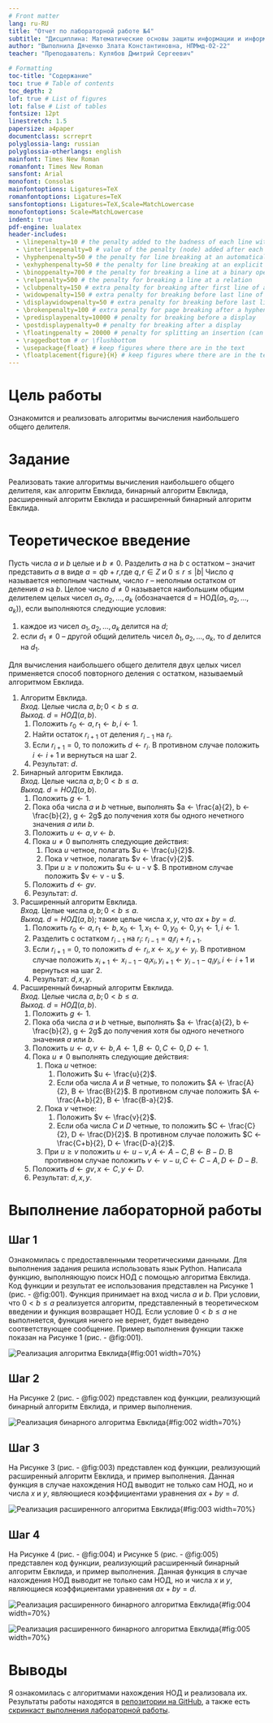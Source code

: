 ```yaml
---
# Front matter
lang: ru-RU
title: "Отчет по лабораторной работе №4"
subtitle: "Дисциплина: Математические основы защиты информации и информационной безопасности"
author: "Выполнила Дяченко Злата Константиновна, НПМмд-02-22"
teacher: "Преподаватель: Кулябов Дмитрий Сергеевич"

# Formatting
toc-title: "Содержание"
toc: true # Table of contents
toc_depth: 2
lof: true # List of figures
lot: false # List of tables
fontsize: 12pt
linestretch: 1.5
papersize: a4paper
documentclass: scrreprt
polyglossia-lang: russian
polyglossia-otherlangs: english
mainfont: Times New Roman
romanfont: Times New Roman
sansfont: Arial
monofont: Consolas
mainfontoptions: Ligatures=TeX
romanfontoptions: Ligatures=TeX
sansfontoptions: Ligatures=TeX,Scale=MatchLowercase
monofontoptions: Scale=MatchLowercase
indent: true
pdf-engine: lualatex
header-includes:
  - \linepenalty=10 # the penalty added to the badness of each line within a paragraph (no associated penalty node) Increasing the value makes tex try to have fewer lines in the paragraph.
  - \interlinepenalty=0 # value of the penalty (node) added after each line of a paragraph.
  - \hyphenpenalty=50 # the penalty for line breaking at an automatically inserted hyphen
  - \exhyphenpenalty=50 # the penalty for line breaking at an explicit hyphen
  - \binoppenalty=700 # the penalty for breaking a line at a binary operator
  - \relpenalty=500 # the penalty for breaking a line at a relation
  - \clubpenalty=150 # extra penalty for breaking after first line of a paragraph
  - \widowpenalty=150 # extra penalty for breaking before last line of a paragraph
  - \displaywidowpenalty=50 # extra penalty for breaking before last line before a display math
  - \brokenpenalty=100 # extra penalty for page breaking after a hyphenated line
  - \predisplaypenalty=10000 # penalty for breaking before a display
  - \postdisplaypenalty=0 # penalty for breaking after a display
  - \floatingpenalty = 20000 # penalty for splitting an insertion (can only be split footnote in standard LaTeX)
  - \raggedbottom # or \flushbottom
  - \usepackage{float} # keep figures where there are in the text
  - \floatplacement{figure}{H} # keep figures where there are in the text
---
```


# Цель работы

Ознакомится и реализовать алгоритмы вычисления наибольшего общего делителя.

# Задание

Реализовать такие алгоритмы вычисления наибольшего общего делителя, как алгоритм Евклида, бинарный алгоритм Евклида, расширенный алгоритм Евклида и расширенный бинарный алгоритм Евклида.

# Теоретическое введение

Пусть числа $a$ и $b$ целые и $b ≠ 0$. Разделить $a$ на $b$ с остатком – значит представить $a$ в виде $a=qb+r$,где $q,r ∈ Z$ и $0 ≤ r ≤ |b|$ Число $q$ называется неполным частным, число $r$ – неполным остатком от деления  $a$ на $b$.
Целое число $d ≠ 0$ называется наибольшим общим делителем целых чисел $a_1, a_2, ..., a_k$ (обозначается d = НОД($a_1, a_2, ..., a_k$)), если выполняются следующие условия:
1. каждое из чисел $a_1, a_2, ..., a_k$ делится на $d$;  
2. если $d_1 ≠ 0$ – другой общий делитель чисел ܽ$a_1, a_2, ..., a_k$, то $d$ делится на $d_1$.

Для вычисления наибольшего общего делителя двух целых чисел  применяется способ повторного деления с остатком, называемый алгоритмом Евклида.

1. Алгоритм Евклида.  
    *Вход*. Целые числа $a,b; 0 < b ≤ a$.  
    *Выход*. $d = НОД(a, b)$.  
    1. Положить $r_0 ← a, r_1 ← b, i ← 1$.
    2. Найти остаток $r_{i+1}$ от деления $r_{i-1}$ на $r_i$.
    3. Если $r_{i+1} = 0$, то положить $d ← r_i$. В противном случае положить $i ← i+1$ и вернуться на шаг 2.
    4. Результат: $d$.  
2. Бинарный алгоритм Евклида.  
    *Вход*. Целые числа $a,b; 0 < b ≤ a$.    
    *Выход*. $d = НОД(a, b)$.   
    1. Положить $g ← 1$.
    2. Пока оба числа $a$ и $b$ четные, выполнять  $a ← \frac{a}{2}, b ← \frac{b}{2}, g ← 2g$ до получения хотя бы одного нечетного значения $a$ или $b$.
    3. Положить $u ← a, v ← b$.
    4. Пока $u ≠ 0$ выполнять следующие действия:
        1. Пока $u$ четное, полагать $u ← \frac{u}{2}$.
        2. Пока $v$ четное, полагать $v ← \frac{v}{2}$.
        3. При $u ≥ v$ положить $u ← u - v $. В противном случае положить $v ← v - u $.
    5. Положить $d ← gv$.
    6. Результат: $d$.
3. Расширенный алгоритм Евклида.   
    *Вход*. Целые числа $a,b; 0 < b ≤ a$.   
    *Выход*. $d = НОД(a, b)$; такие целые числа $x, y$, что $ax + by = d$.   
    1. Положить $r_0 ← a, r_1 ← b, x_0 ← 1, x_1 ← 0, y_0 ← 0, y_1 ← 1, i ← 1$.
    2. Разделить с остатком $r_{i-1}$ на $r_i$: $r_{i-1} = q_{i}r_i + r_{i+1}$.
    3. Если $r_{i+1} = 0$, то положить $d ← r_i, x ← x_i, y ← y_i$. В противном случае положить $x_{i+1} ← x_{i-1} - q_{i}x_i, y_{i+1} ← y_{i-1} - q_{i}y_i, i ← i+1$ и вернуться на шаг 2.
    4. Результат: $d, x, y$.
4. Расширенный бинарный алгоритм Евклида.   
    *Вход*. Целые числа $a,b; 0 < b ≤ a$.   
    *Выход*. $d = НОД(a, b)$.   
    1. Положить $g ← 1$.
    2. Пока оба числа $a$ и $b$ четные, выполнять  $a ← \frac{a}{2}, b ← \frac{b}{2}, g ← 2g$ до получения хотя бы одного нечетного значения $a$ или $b$.
    3. Положить $u ← a, v ← b, A ← 1, B ← 0, C ← 0, D ← 1$.
    4. Пока $u ≠ 0$ выполнять следующие действия:
        1. Пока $u$ четное:
            1. Положить $u ← \frac{u}{2}$.
            2. Если оба числа $A$ и $B$ четные, то положить $A ← \frac{A}{2}, B ← \frac{B}{2}$. В противном случае положить $A ← \frac{A+b}{2}, B ← \frac{B-a}{2}$.  
        2. Пока $v$ четное:
            1. Положить $v ← \frac{v}{2}$.
            2. Если оба числа $C$ и $D$ четные, то положить $C ← \frac{C}{2}, D ← \frac{D}{2}$. В противном случае положить $C ← \frac{C+b}{2}, D ← \frac{D-a}{2}$.
        3. При $u ≥ v$ положить $u ← u - v, A ← A - C, B ← B - D$. В противном случае положить $v ← v - u, C ← C - A, D ← D - B$.
    5. Положить $d ← gv, x ← C, y ← D$.
    6. Результат: $d, x, y$.

# Выполнение лабораторной работы

## Шаг 1

Ознакомилась с предоставленными теоретическими данными. Для выполнения задания решила использовать язык Python. Написала функцию, выполняющую поиск НОД с помощью алгоритма Евклида. Код функции и результат ее использования представлен на Рисунке 1 (рис. - @fig:001). Функция принимает на вход числа $a$ и $b$. При условии, что $0 < b ≤ a$ реализуется алгоритм, представленный в теоретическом введении и функция возвращает НОД. Если условие $0 < b ≤ a$ не выполняется, функция ничего не вернет, будет выведено соответствующее сообщение. Пример выполнения функции также показан на Рисунке 1 (рис. - @fig:001).

![Реализация алгоритма Евклида](images/1.png){#fig:001 width=70%}

## Шаг 2

На Рисунке 2 (рис. - @fig:002) представлен код функции, реализующий бинарный алгоритм Евклида, и пример выполнения.

![Реализация бинарного алгоритма Евклида](images/2.png){#fig:002 width=70%}

## Шаг 3

На Рисунке 3 (рис. - @fig:003) представлен код функции, реализующий расширенный алгоритм Евклида, и пример выполнения. Данная функция в случае нахождения НОД выводит не только сам НОД, но и числа $x$ и $y$, являющиеся коэффициентами уравнения $ax + by = d$.

![Реализация расширенного алгоритма Евклида](images/3.png){#fig:003 width=70%}

## Шаг 4

На Рисунке 4 (рис. - @fig:004) и Рисунке 5 (рис. - @fig:005) представлен код функции, реализующий расширенный бинарный алгоритм Евклида, и пример выполнения. Данная функция в случае нахождения НОД выводит не только сам НОД, но и числа $x$ и $y$, являющиеся коэффициентами уравнения $ax + by = d$.

![Реализация расширенного бинарного алгоритма Евклида](images/4_1.png){#fig:004 width=70%}

![Реализация расширенного бинарного алгоритма Евклида](images/4_2.png){#fig:005 width=70%}

# Выводы

Я ознакомилась с алгоритмами нахождения НОД и реализовала их. Результаты работы находятся в [репозитории на GitHub](https://github.com/ZlataDyachenko/workD), а также есть [скринкаст выполнения лабораторной работы](https://www.youtube.com/watch?v=H_SXHqZuYsM).
